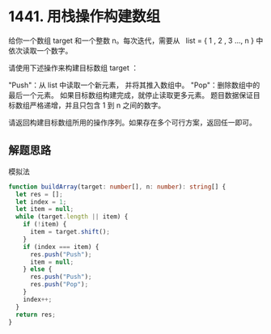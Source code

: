 # 1441. 用栈操作构建数组

给你一个数组 target 和一个整数 n。每次迭代，需要从   list = { 1 , 2 , 3 ..., n } 中依次读取一个数字。

请使用下述操作来构建目标数组 target ：

"Push"：从 list 中读取一个新元素， 并将其推入数组中。
"Pop"：删除数组中的最后一个元素。
如果目标数组构建完成，就停止读取更多元素。
题目数据保证目标数组严格递增，并且只包含 1 到 n 之间的数字。

请返回构建目标数组所用的操作序列。如果存在多个可行方案，返回任一即可。

## 解题思路

模拟法

```typescript
function buildArray(target: number[], n: number): string[] {
  let res = [];
  let index = 1;
  let item = null;
  while (target.length || item) {
    if (!item) {
      item = target.shift();
    }
    if (index === item) {
      res.push("Push");
      item = null;
    } else {
      res.push("Push");
      res.push("Pop");
    }
    index++;
  }
  return res;
}
```
